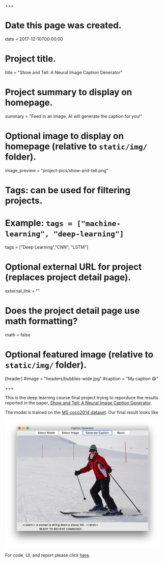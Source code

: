 +++
# Date this page was created.
date = 2017-12-10T00:00:00

# Project title.
title = "Show and Tell: A Neural Image Caption Generator"

# Project summary to display on homepage.
summary = "Feed in an image, AI will generate the caption for you!"

# Optional image to display on homepage (relative to `static/img/` folder).
image_preview = "project-pics/show-and-tell.png"

# Tags: can be used for filtering projects.
# Example: `tags = ["machine-learning", "deep-learning"]`
tags = ["Deep Learning","CNN", "LSTM"]

# Optional external URL for project (replaces project detail page).
external_link = ""

# Does the project detail page use math formatting?
math = false

# Optional featured image (relative to `static/img/` folder).
[header]
#image = "headers/bubbles-wide.jpg"
#caption = "My caption :smile:"

+++

This is the deep learning course final project trying to reporduce the results reported in the paper, [Show and Tell: A Neural Image Caption Generator](https://arxiv.org/pdf/1411.4555.pdf).

The model is trained on the [MS coco2014 dataset](http://cocodataset.org/#home). Our final result looks like 

![](./caption-demo.png)


For code, UI, and report  please click [here](https://github.com/Rothdyt/Projects/tree/master/Show-and-tell).